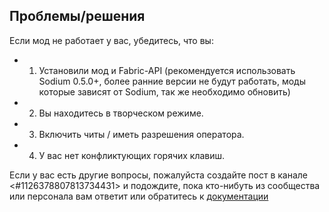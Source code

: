 ## Проблемы/решения

Если мод не работает у вас, убедитесь, что вы:

- 1. Установили мод и Fabric-API (рекомендуется использовать Sodium 0.5.0+, более ранние версии не будут работать, моды которые зависят от Sodium, так же необходимо обновить)
- 2. Вы находитесь в творческом режиме.
- 3. Включить читы / иметь разрешения оператора.
- 4. У вас нет конфликтующих горячих клавиш.

Если у вас есть другие вопросы, пожалуйста создайте пост в канале <#1126378807813734431> и подождите, пока кто-нибуть из сообщества или персонала вам ответит или обратитесь к [документации](https://axiomdocs.moulberry.com/)
